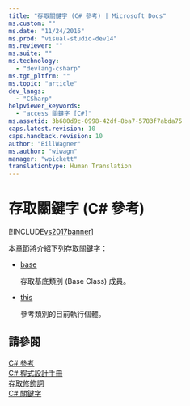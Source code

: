 ```yaml
---
title: "存取關鍵字 (C# 參考) | Microsoft Docs"
ms.custom: ""
ms.date: "11/24/2016"
ms.prod: "visual-studio-dev14"
ms.reviewer: ""
ms.suite: ""
ms.technology: 
  - "devlang-csharp"
ms.tgt_pltfrm: ""
ms.topic: "article"
dev_langs: 
  - "CSharp"
helpviewer_keywords: 
  - "access 關鍵字 [C#]"
ms.assetid: 3b680d9c-0998-42df-8ba7-5783f7abda75
caps.latest.revision: 10
caps.handback.revision: 10
author: "BillWagner"
ms.author: "wiwagn"
manager: "wpickett"
translationtype: Human Translation
---
```

# 存取關鍵字 (C# 參考)
[!INCLUDE[vs2017banner](../../../csharp/includes/vs2017banner.md)]

本章節將介紹下列存取關鍵字：  
  
-   [base](../../../csharp/language-reference/keywords/base.md)  
  
     存取基底類別 \(Base Class\) 成員。  
  
-   [this](../../../csharp/language-reference/keywords/this.md)  
  
     參考類別的目前執行個體。  
  
## 請參閱  
 [C\# 參考](../../../csharp/language-reference/index.md)   
 [C\# 程式設計手冊](../../../csharp/programming-guide/index.md)   
 [存取修飾詞](../../../csharp/language-reference/keywords/access-modifiers.md)   
 [C\# 關鍵字](../../../csharp/language-reference/keywords/index.md)